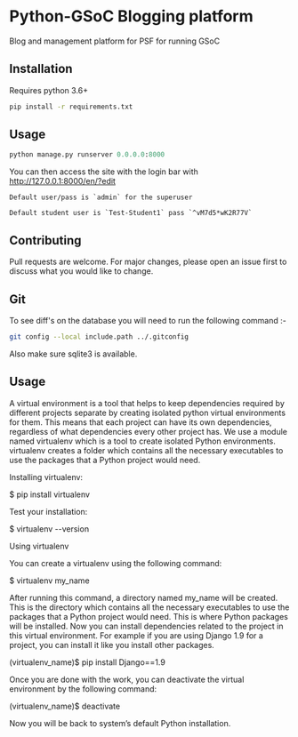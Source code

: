 # Python-GSoC Blogging platform

Blog and management platform for PSF for running GSoC

## Installation

Requires python 3.6+

```bash
pip install -r requirements.txt
```

## Usage

```python
python manage.py runserver 0.0.0.0:8000
```

You can then access the site with the login bar with http://127.0.0.1:8000/en/?edit
```
Default user/pass is `admin` for the superuser

Default student user is `Test-Student1` pass `^vM7d5*wK2R77V`
```
## Contributing
Pull requests are welcome. For major changes, please open an issue first to discuss what you would like to change.

## Git

To see diff's on the database you will need to run the following command :-
```bash
git config --local include.path ../.gitconfig
```
Also make sure sqlite3 is available.

## Usage
A virtual environment is a tool that helps to keep dependencies required by different projects separate by creating isolated python virtual environments for them.
This means that each project can have its own dependencies, regardless of what dependencies every other project has.
We use a module named virtualenv which is a tool to create isolated Python environments.
virtualenv creates a folder which contains all the necessary executables to use the packages that a Python project would need.

Installing virtualenv:

$ pip install virtualenv

Test your installation:

$ virtualenv --version

Using virtualenv

You can create a virtualenv using the following command:

$ virtualenv my_name

After running this command, a directory named my_name will be created. This is the directory which contains all the necessary executables to use the packages that a Python project would need. This is where Python packages will be installed.
Now you can install dependencies related to the project in this virtual environment. For example if you are using Django 1.9 for a project, you can install it like you install other packages.

(virtualenv_name)$ pip install Django==1.9

Once you are done with the work, you can deactivate the virtual environment by the following command:

(virtualenv_name)$ deactivate

Now you will be back to system’s default Python installation.



